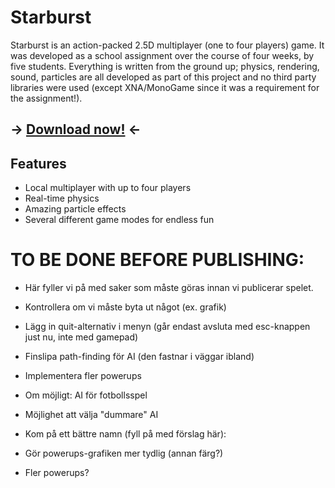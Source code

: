 # Starburst

Starburst is an action-packed 2.5D multiplayer (one to four players) game. It was developed as a school assignment over the course of four weeks, by five students. Everything is written from the ground up; physics, rendering, sound, particles are all developed as part of this project and no third party libraries were used (except XNA/MonoGame since it was a requirement for the assignment!).

## -> [Download now!](http://localhost/) <-

## Features

* Local multiplayer with up to four players
* Real-time physics
* Amazing particle effects
* Several different game modes for endless fun

# TO BE DONE BEFORE PUBLISHING:

* Här fyller vi på med saker som måste göras innan vi publicerar spelet.

* Kontrollera om vi måste byta ut något (ex. grafik)
* Lägg in quit-alternativ i menyn (går endast avsluta med esc-knappen just nu, inte med gamepad)
* Finslipa path-finding för AI (den fastnar i väggar ibland)
* Implementera fler powerups
* Om möjligt: AI för fotbollsspel
* Möjlighet att välja "dummare" AI
* Kom på ett bättre namn (fyll på med förslag här):
* Gör powerups-grafiken mer tydlig (annan färg?)
* Fler powerups?
